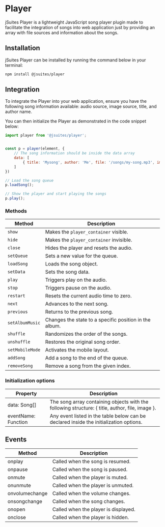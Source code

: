 # Player

jSuites Player is a lightweight JavaScript song player plugin made to facilitate the integration of songs into web application just by providing an array with file sources and information about the songs.

## Installation

jSuites Player can be installed by running the command below in your terminal:

```bash
npm install @jsuites/player
```

## Integration

To integrate the Player into your web application, ensure you have the following song information available: audio source, image source, title, and author name.

You can then initialize the Player as demonstrated in the code snippet below:

```javascript
import player from '@jsuites/player';


const p = player(element, {
    // The song information should be inside the data array
    data: [
        { title: 'Mysong', author: 'Me', file: '/songs/my-song.mp3', image: '/images/my-album-cover.jpg' }
    ]
})

// Load the song queue
p.loadSong();

// Show the player and start playing the songs
p.play();
```

### Methods

| Method          | Description                                               |
|-----------------|-----------------------------------------------------------|
| `show`          | Makes the `player_container` visible.                     |
| `hide`          | Makes the `player_container` invisible.                   |
| `close`         | Hides the player and resets the audio.                    |
| `setQueue`      | Sets a new value for the queue.                           |
| `loadSong`      | Loads the song object.                                    |
| `setData`       | Sets the song data.                                       |
| `play`          | Triggers play on the audio.                               |
| `stop`          | Triggers pause on the audio.                              |
| `restart`       | Resets the current audio time to zero.                    |
| `next`          | Advances to the next song.                                |
| `previous`      | Returns to the previous song.                             |
| `setAlbumMusic` | Changes the state to a specific position in the album.    |
| `shuffle`       | Randomizes the order of the songs.                        |
| `unshuffle`     | Restores the original song order.                         |
| `setMobileMode` | Activates the mobile layout.                              |
| `addSong` | Add a song to the end of the queue.                             |
| `removeSong` | Remove a song from the given index.                          |


### Initialization options

| Property         | Description                                                               |
|------------------|---------------------------------------------------------------------------|
| data: Song[]   | The song array containing objects with the following structure: { title, author, file, image }. |
| eventName: Function   | Any event listed in the table below can be declared inside the initialization options. |

## Events

| Method   | Description                                                                                                                            |
|----------|----------------------------------------------------------------------------------------------------------------------------------------|
| onplay | Called when the song is resumed. |
| onpause | Called when the song is paused. |
| onmute | Called when the player is muted. |
| onunmute | Called when the player is unmuted. |
| onvolumechange | Called when the volume changes. |
| onsongchange | Called when the song changes. |
| onopen | Called when the player is displayed.|
| onclose | Called when the player is hidden. |